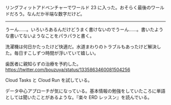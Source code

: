 リングフィットアドベンチャーでワールド 23 に入った。おそらく最後のワールドだろう。なんだか半端な数字だけど。

---

うーん……。いろいろあるんだけどうまく書けないのでうーん……。書いたような書いてないようなことをパラパラと書く。

洗濯機は何日かたったけど快適だ。水道まわりのトラブルもあったけど解決した。毎日すこしずつ時間が浮いていて嬉しい。

歯医者に親知らずの治療を予約した。 <https://twitter.com/bouzuya/status/1335863460081504256>

Cloud Tasks と Cloud Run を試している。

データ中心アプローチが気になっている。基本情報の勉強をしていたころに単語としては聞いたことがあるような。『楽々 ERD レッスン』を読んでいる。
